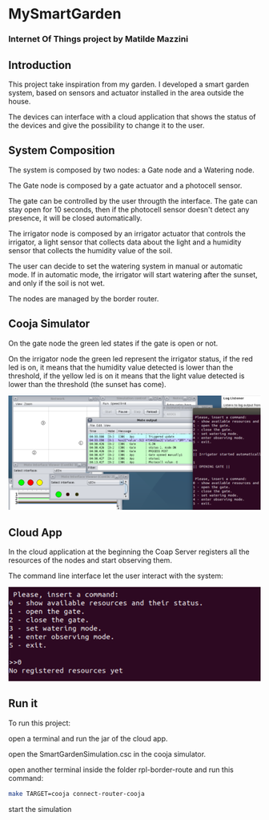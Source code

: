 # MySmartGarden

### Internet Of Things project by Matilde Mazzini


## Introduction
This project take inspiration from my garden. I developed a smart garden system, based on sensors and actuator installed in the area outside the house.

The devices can interface with a cloud application that shows the status of the devices and give the possibility to change it to the user.

## System Composition

The system is composed by two nodes:
a Gate node and a Watering node.

The Gate node is composed by a gate actuator and a photocell sensor.

The gate can be controlled by the user througth the interface. The gate can stay open for 10 seconds, then if the photocell sensor doesn't detect any presence, it will be closed automatically.

The irrigator node is composed by an irrigator actuator that controls the irrigator, a light sensor that collects data about the light and a humidity sensor that collects the humidity value of the soil.

The user can decide to set the watering system in manual or automatic mode.
If in automatic mode, the irrigator will start watering after the sunset, and only if the soil is not wet. 

The nodes are managed by the border router.

## Cooja Simulator
On the gate node the green led states if the gate is open or not.

On the irrigator node the green led represent the irrigator status, if the red led is on, it means that the humidity value detected is lower than the threshold, if the yellow led is on it means that the light value detected is lower than the threshold (the sunset has come). 

![cooja](/doc/2.png)

## Cloud App
In the cloud application at the beginning the Coap Server registers all the resources of the nodes and start observing them.

The command line interface let the user interact with the system:

![cli](/doc/1.png)


## Run it
To run this project:

open a terminal and run the jar of the cloud app.

open the SmartGardenSimulation.csc in the cooja simulator.

open another terminal inside the folder rpl-border-route and run this command:


```sh
make TARGET=cooja connect-router-cooja
```
start the simulation
